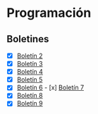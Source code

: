 # Programación

## Boletines
- [x] [Boletín 2](/src/com/programacion/boletin2)  
- [x] [Boletín 3](/src/com/programacion/boletin3)  
- [x] [Boletín 4](/src/com/programacion/boletin4)
- [x] [Boletín 5](/src/com/programacion/boletin5)  
- [x] [Boletín 6](/src/com/programacion/boletin6)  - [x] [Boletín 7](/src/com/programacion/boletin7)  
- [x] [Boletín 8](/src/com/programacion/boletin8)  
- [x] [Boletín 9](/src/com/programacion/boletin9)  
